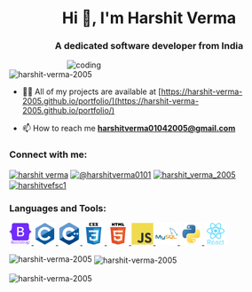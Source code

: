 <h1 align="center">Hi 👋, I'm Harshit Verma</h1>
<h3 align="center">A dedicated software developer from India</h3>
<img align="right" alt="coding" width=400 src="https://www.vecteezy.com/free-vector/coding-gif" />

<p align="left"> <img src="https://komarev.com/ghpvc/?username=harshit-verma-2005&label=Profile%20views&color=0e75b6&style=flat" alt="harshit-verma-2005" /> </p>

- 👨‍💻 All of my projects are available at [https://harshit-verma-2005.github.io/portfolio/](https://harshit-verma-2005.github.io/portfolio/)

- 📫 How to reach me **harshitverma01042005@gmail.com**

<h3 align="left">Connect with me:</h3>
<p align="left">
<a href="https://linkedin.com/in/harshit verma" target="blank"><img align="center" src="https://raw.githubusercontent.com/rahuldkjain/github-profile-readme-generator/master/src/images/icons/Social/linked-in-alt.svg" alt="harshit verma" height="30" width="40" /></a>
<a href="https://www.hackerrank.com/@harshitverma0101" target="blank"><img align="center" src="https://raw.githubusercontent.com/rahuldkjain/github-profile-readme-generator/master/src/images/icons/Social/hackerrank.svg" alt="@harshitverma0101" height="30" width="40" /></a>
<a href="https://www.leetcode.com/harshit_verma_2005" target="blank"><img align="center" src="https://raw.githubusercontent.com/rahuldkjain/github-profile-readme-generator/master/src/images/icons/Social/leet-code.svg" alt="harshit_verma_2005" height="30" width="40" /></a>
<a href="https://auth.geeksforgeeks.org/user/harshitvefsc1" target="blank"><img align="center" src="https://raw.githubusercontent.com/rahuldkjain/github-profile-readme-generator/master/src/images/icons/Social/geeks-for-geeks.svg" alt="harshitvefsc1" height="30" width="40" /></a>
</p>

<h3 align="left">Languages and Tools:</h3>
<p align="left"> <a href="https://getbootstrap.com" target="_blank" rel="noreferrer"> <img src="https://raw.githubusercontent.com/devicons/devicon/master/icons/bootstrap/bootstrap-plain-wordmark.svg" alt="bootstrap" width="40" height="40"/> </a> <a href="https://www.cprogramming.com/" target="_blank" rel="noreferrer"> <img src="https://raw.githubusercontent.com/devicons/devicon/master/icons/c/c-original.svg" alt="c" width="40" height="40"/> </a> <a href="https://www.w3schools.com/cpp/" target="_blank" rel="noreferrer"> <img src="https://raw.githubusercontent.com/devicons/devicon/master/icons/cplusplus/cplusplus-original.svg" alt="cplusplus" width="40" height="40"/> </a> <a href="https://www.w3schools.com/css/" target="_blank" rel="noreferrer"> <img src="https://raw.githubusercontent.com/devicons/devicon/master/icons/css3/css3-original-wordmark.svg" alt="css3" width="40" height="40"/> </a> <a href="https://www.w3.org/html/" target="_blank" rel="noreferrer"> <img src="https://raw.githubusercontent.com/devicons/devicon/master/icons/html5/html5-original-wordmark.svg" alt="html5" width="40" height="40"/> </a> <a href="https://developer.mozilla.org/en-US/docs/Web/JavaScript" target="_blank" rel="noreferrer"> <img src="https://raw.githubusercontent.com/devicons/devicon/master/icons/javascript/javascript-original.svg" alt="javascript" width="40" height="40"/> </a> <a href="https://www.mysql.com/" target="_blank" rel="noreferrer"> <img src="https://raw.githubusercontent.com/devicons/devicon/master/icons/mysql/mysql-original-wordmark.svg" alt="mysql" width="40" height="40"/> </a> <a href="https://www.python.org" target="_blank" rel="noreferrer"> <img src="https://raw.githubusercontent.com/devicons/devicon/master/icons/python/python-original.svg" alt="python" width="40" height="40"/> </a> <a href="https://reactjs.org/" target="_blank" rel="noreferrer"> <img src="https://raw.githubusercontent.com/devicons/devicon/master/icons/react/react-original-wordmark.svg" alt="react" width="40" height="40"/> </a> </p>

<p><img align="left" src="https://github-readme-stats.vercel.app/api/top-langs?username=harshit-verma-2005&show_icons=true&locale=en&layout=compact" alt="harshit-verma-2005" /></p>

<p>&nbsp;<img align="center" src="https://github-readme-stats.vercel.app/api?username=harshit-verma-2005&show_icons=true&locale=en" alt="harshit-verma-2005" /></p>

<p><img align="center" src="https://github-readme-streak-stats.herokuapp.com/?user=harshit-verma-2005&" alt="harshit-verma-2005" /></p>
